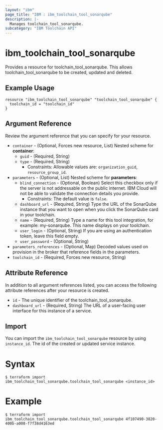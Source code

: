 ```yaml
---
layout: "ibm"
page_title: "IBM : ibm_toolchain_tool_sonarqube"
description: |-
  Manages toolchain_tool_sonarqube.
subcategory: "IBM Toolchain API"
---
```


# ibm_toolchain_tool_sonarqube

Provides a resource for toolchain_tool_sonarqube. This allows toolchain_tool_sonarqube to be created, updated and deleted.

## Example Usage

```hcl
resource "ibm_toolchain_tool_sonarqube" "toolchain_tool_sonarqube" {
  toolchain_id = "toolchain_id"
}
```

## Argument Reference

Review the argument reference that you can specify for your resource.

* `container` - (Optional, Forces new resource, List) 
Nested scheme for **container**:
	* `guid` - (Required, String)
	* `type` - (Required, String)
	  * Constraints: Allowable values are: `organization_guid`, `resource_group_id`.
* `parameters` - (Optional, List) 
Nested scheme for **parameters**:
	* `blind_connection` - (Optional, Boolean) Select this checkbox only if the server is not addressable on the public internet. IBM Cloud will not be able to validate the connection details you provide.
	  * Constraints: The default value is `false`.
	* `dashboard_url` - (Required, String) Type the URL of the SonarQube instance that you want to open when you click the SonarQube card in your toolchain.
	* `name` - (Required, String) Type a name for this tool integration, for example: my-sonarqube. This name displays on your toolchain.
	* `user_login` - (Optional, String) If you are using an authentication token, leave this field empty.
	* `user_password` - (Optional, String)
* `parameters_references` - (Optional, Map) Decoded values used on provision in the broker that reference fields in the parameters.
* `toolchain_id` - (Required, Forces new resource, String) 

## Attribute Reference

In addition to all argument references listed, you can access the following attribute references after your resource is created.

* `id` - The unique identifier of the toolchain_tool_sonarqube.
* `dashboard_url` - (Required, String) The URL of a user-facing user interface for this instance of a service.

## Import

You can import the `ibm_toolchain_tool_sonarqube` resource by using `instance_id`. The id of the created or updated service instance.

# Syntax
```
$ terraform import ibm_toolchain_tool_sonarqube.toolchain_tool_sonarqube <instance_id>
```

# Example
```
$ terraform import ibm_toolchain_tool_sonarqube.toolchain_tool_sonarqube 4f107490-3820-400b-a008-f7f38d4163ed
```
